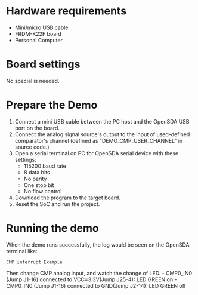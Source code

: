 Hardware requirements
===================
- Mini/micro USB cable
- FRDM-K22F board
- Personal Computer

Board settings
============
No special is needed.

Prepare the Demo
===============
1.  Connect a mini USB cable between the PC host and the OpenSDA USB port on the board.
2.  Connect the analog signal source's output to the input of used-defined comparator's channel (defined as 
"DEMO_CMP_USER_CHANNEL" in source code.)
3.  Open a serial terminal on PC for OpenSDA serial device with these settings:
    - 115200 baud rate
    - 8 data bits
    - No parity
    - One stop bit
    - No flow control
4.  Download the program to the target board.
5.  Reset the SoC and run the project.

Running the demo
===============
When the demo runs successfully, the log would be seen on the OpenSDA terminal like:

~~~~~~~~~~~~~~~~~~~~~
CMP interrupt Example
~~~~~~~~~~~~~~~~~~~~~

Then change CMP analog input, and watch the change of LED.
    - CMP0_IN0 (Jump J1-16) connected to VCC=3.3V(Jump J25-4): LED GREEN on
    - CMP0_IN0 (Jump J1-16) connected to GND(Jump J2-14): LED GREEN off
